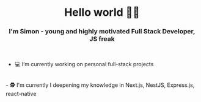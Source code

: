 <h1 align="center">Hello world ✌🏻</h1>
<h3 align="center">I'm Simon - young and highly motivated Full Stack Developer, JS freak</h3>
<br/>

- 💻 I’m currently working on <bold>personal full-stack projects</bold> 
<br/>
- 🕵 I'm currently I deepening my knowledge in Next.js, NestJS, Express.js, react-native

